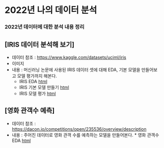# 2022년 나의 데이터 분석
### 2022년 데이터에 대한 분석 내용 정리


## [IRIS 데이터 분석해 보기]
   * 데이터 참조 : https://www.kaggle.com/datasets/uciml/iris
   * 이미지
   * 내용 : 머신러닝 논문에 사용된 IRIS 데이터 셋에 대해 EDA, 기본 모델을 만들어보고 모델 평가까지 해본다.
     * IRIS EDA [html](Link)
     * IRIS 기본 모델 만들기 [html]()
     * IRIS 모델 평가 [html]()
     
## [영화 관객수 예측]
   * 데이터 참조 : https://dacon.io/competitions/open/235536/overview/description
   * 내용 : 주어진 데이터로 영화 관객 수를 예측하는 모델을 만들어본다.
    * 영화 관객수 EDA [html](https://shining-loganberry-73d.notion.site/EDA-f8aeafda93d84931a6e934e086bb0b00)

